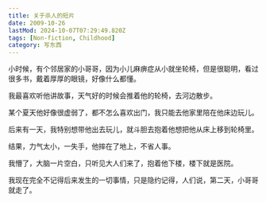 ```yaml
---
title: 关于杀人的短片
date: 2009-10-26
lastMod: 2024-10-07T07:29:49.820Z
tags: [Non-fiction, Childhood]
category: 写东西
---
```


小时候，有个邻居家的小哥哥，因为小儿麻痹症从小就坐轮椅，但是很聪明，看过很多书，戴着厚厚的眼镜，好像什么都懂。

我最喜欢听他讲故事，天气好的时候会推着他的轮椅，去河边散步。

某个夏天他好像很虚弱了，都不怎么喜欢出门，我只能去他家里陪在他床边玩儿。

后来有一天，我特别想带他出去玩儿，就斗胆去抱着他想把他从床上移到轮椅里。

结果，力气太小，一失手，他摔在了地上，不省人事。

我懵了，大脑一片空白，只听见大人们来了，抱着他下楼，楼下就是医院。

我现在完全不记得后来发生的一切事情，只是隐约记得，人们说，第二天，小哥哥就走了。
